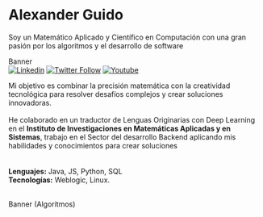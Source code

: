 # Alexander Guido
Soy un Matemático Aplicado y Científico en Computación con una gran pasión por los algoritmos y el desarrollo de software



Banner
</br>
[![Linkedin](https://img.shields.io/badge/LinkedIn-0077B5?style=for-the-badge&logo=linkedin&logoColor=white)](https://www.linkedin.com/in/alxguido/) 
[![Twitter Follow](https://img.shields.io/badge/AlxGuido-000000?style=for-the-badge&logo=x&logoColor=white)](https://twitter.com/AlxGuido)
[![Youtube](https://img.shields.io/badge/Suscribe-FF0000?style=for-the-badge&logo=youtube&logoColor=white)](https://www.youtube.com/channel/UCadbSxLMjGApOHCK7YeFXug)

Mi objetivo es combinar la precisión matemática con la creatividad tecnológica para resolver desafíos complejos y crear soluciones innovadoras. <br></br>
He colaborado en un traductor de Lenguas Originarias con Deep Learning en el <b>Instituto de Investigaciones en Matemáticas Aplicadas y en Sistemas</b>, trabajo en el Sector del desarrollo Backend aplicando mis habilidades y conocimientos para crear soluciones </br></br></br>
<b>Lenguajes:</b>		Java, JS, Python, SQL </br>
<b>Tecnologías:</b>  Weblogic, Linux. 


</br>
Banner (Algoritmos)
